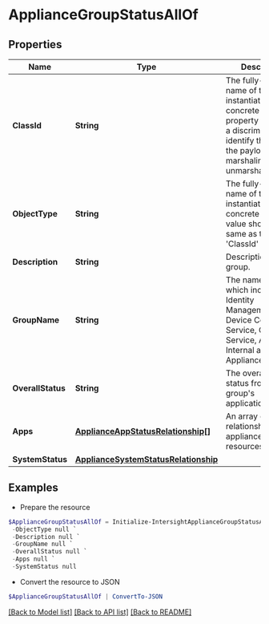 # ApplianceGroupStatusAllOf
## Properties

Name | Type | Description | Notes
------------ | ------------- | ------------- | -------------
**ClassId** | **String** | The fully-qualified name of the instantiated, concrete type. This property is used as a discriminator to identify the type of the payload when marshaling and unmarshaling data. | [default to "appliance.GroupStatus"]
**ObjectType** | **String** | The fully-qualified name of the instantiated, concrete type. The value should be the same as the &#39;ClassId&#39; property. | [default to "appliance.GroupStatus"]
**Description** | **String** | Description of the group. | [optional] [readonly] 
**GroupName** | **String** | The name of group, which includes Identity Management, Device Connector Service, Core Service, Analytics, Internal and Appliance. | [optional] [readonly] 
**OverallStatus** | **String** | The overall API status from this group&#39;s applications. | [optional] [readonly] 
**Apps** | [**ApplianceAppStatusRelationship[]**](ApplianceAppStatusRelationship.md) | An array of relationships to applianceAppStatus resources. | [optional] [readonly] 
**SystemStatus** | [**ApplianceSystemStatusRelationship**](ApplianceSystemStatusRelationship.md) |  | [optional] 

## Examples

- Prepare the resource
```powershell
$ApplianceGroupStatusAllOf = Initialize-IntersightApplianceGroupStatusAllOf  -ClassId null `
 -ObjectType null `
 -Description null `
 -GroupName null `
 -OverallStatus null `
 -Apps null `
 -SystemStatus null
```

- Convert the resource to JSON
```powershell
$ApplianceGroupStatusAllOf | ConvertTo-JSON
```

[[Back to Model list]](../README.md#documentation-for-models) [[Back to API list]](../README.md#documentation-for-api-endpoints) [[Back to README]](../README.md)

